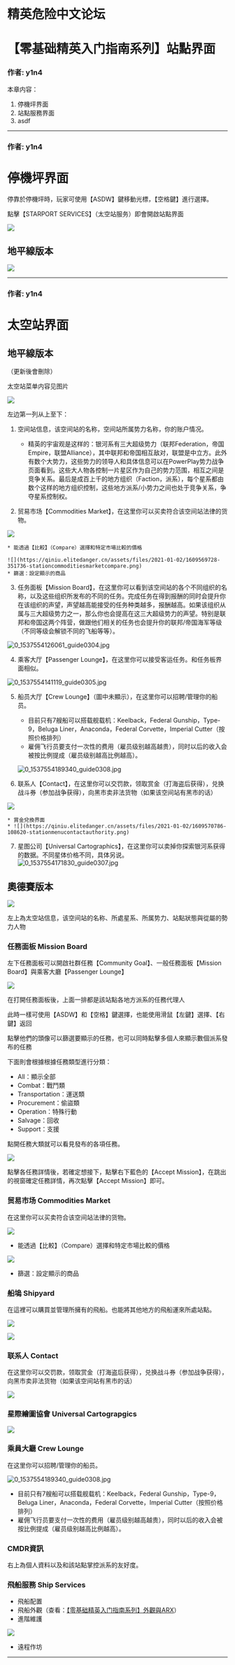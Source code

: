 




精英危险中文论坛
=========







 




# 【零基础精英入门指南系列】站點界面





### 作者: y1n4



本章内容：


1. 停機坪界面
2. 站點服務界面
3. asdf






---



### 作者: y1n4



停機坪界面
=====


停靠於停機坪時，玩家可使用【ASDW】鍵移動光標，【空格鍵】進行選擇。  

點擊【STARPORT SERVICES】（太空站服务）即會開啟站點界面


![](https://qiniu.elitedanger.cn/assets/files/2021-04-16/1618580147-747641-landingpadpanelody01.jpeg)


地平線版本
-----


![](https://qiniu.elitedanger.cn/assets/files/2021-01-02/1609559704-161120-stationmenu01.png)






---



### 作者: y1n4



太空站界面
=====


地平線版本
-----


（更新後會刪除）  

太空站菜单内容见图片   

![](https://qiniu.elitedanger.cn/assets/files/2021-01-02/1609559690-887911-stationmenu02.png)


左边第一列从上至下：


1. 空间站信息，该空间站的名称，空间站所属势力名称，你的账户情况。


	* 精英的宇宙观是这样的：银河系有三大超级势力（联邦Federation，帝国Empire，联盟Alliance），其中联邦和帝国相互敌对，联盟是中立方。此外有数个大势力，这些势力的领导人和具体信息可以在PowerPlay势力战争页面看到。这些大人物各控制一片星区作为自己的势力范围，相互之间是竞争关系。最后是成百上千的地方组织（Faction，派系），每个星系都由数个这样的地方组织控制，这些地方派系/小势力之间也处于竞争关系，争夺星系控制权。
2. 贸易市场【Commodities Market】，在这里你可以买卖符合该空间站法律的货物。  

![](https://qiniu.elitedanger.cn/assets/files/2021-01-02/1609569533-843030-stationcommoditiesmarket.png)


	* 能透過【比較】（Compare）選擇和特定市場比較的價格  
	
	![](https://qiniu.elitedanger.cn/assets/files/2021-01-02/1609569728-351736-stationcommoditiesmarketcompare.png)
	* 篩選：設定顯示的商品
3. 任务面板【Mission Board】，在这里你可以看到该空间站的各个不同组织的名称，以及这些组织所发布的不同的任务。完成任务在得到报酬的同时会提升你在该组织的声望，声望越高能接受的任务种类越多，报酬越高。如果该组织从属与三大超级势力之一，那么你也会提高在这三大超级势力的声望。特别是联邦和帝国这两个阵营，做跟他们相关的任务也会提升你的联邦/帝国海军等级（不同等级会解锁不同的飞船等等）。   

![0_1537554126061_guide0304.jpg](https://cdn.elitedanger.cn/FgHmRZ6O6NxCL50m9lgU4Vo5RaaT)


4. 乘客大厅【Passenger Lounge】，在这里你可以接受客运任务。和任务板界面相似。   

![0_1537554141119_guide0305.jpg](https://cdn.elitedanger.cn/FvzzegmsdAbDjjcYdxtMgIDmHHhQ)


5. 船员大厅【Crew Lounge】（圖中未顯示），在这里你可以招聘/管理你的船员。


	* 目前只有7艘船可以搭载舰载机：Keelback，Federal Gunship，Type-9，Beluga Liner，Anaconda，Federal Corvette，Imperial Cutter（按照价格排列）
	* 雇佣飞行员要支付一次性的费用（雇员级别越高越贵），同时以后的收入会被按比例提成（雇员级别越高比例越高）。  
	
	![0_1537554189340_guide0308.jpg](https://cdn.elitedanger.cn/FqCkbfECbepmEAMFBEdOZR4uiVaH)
6. 联系人【Contact】，在这里你可以交罚款，领取赏金（打海盗后获得），兑换战斗券（参加战争获得），向黑市卖非法货物（如果该空间站有黑市的话）  

![](https://qiniu.elitedanger.cn/assets/files/2021-01-02/1609570462-336823-stationmenucontact.png)


	* 賞金兌換界面
	* ![](https://qiniu.elitedanger.cn/assets/files/2021-01-02/1609570786-108620-stationmenucontactauthority.png)
7. 星图公司【Universal Cartographics】，在这里你可以卖掉你探索银河系获得的数据。不同星体价格不同，具体另说。![0_1537554171830_guide0307.jpg](https://cdn.elitedanger.cn/Fhz_Bsz1WcOqMC5x8rBCMOzQ-SCf)




奧德賽版本
-----


![](https://qiniu.elitedanger.cn/assets/files/2021-04-16/1618578014-690033-stationpanelody01.jpeg)  

左上為太空站信息，该空间站的名称、所處星系、所属势力、站點狀態與從屬的勢力人物


### 任務面板 Mission Board


左下任務面板可以開啟社群任務【Community Goal】、一般任務面板【Mission Board】與乘客大廳【Passenger Lounge】  

![](https://qiniu.elitedanger.cn/assets/files/2021-03-30/1617124480-910909-terminalmissionboard.jpeg)


在打開任務面板後，上面一排都是該站點各地方派系的任務代理人  

此時一樣可使用【ASDW】和【空格】鍵選擇，也能使用滑鼠【左鍵】選擇、【右鍵】返回  

點擊他們的頭像可以篩選要顯示的任務，也可以同時點擊多個人來顯示數個派系發布的任務  

下面則會根據根據任務類型進行分類：


* All：顯示全部
* Combat：戰鬥類
* Transportation：運送類
* Procurement：偷盜類
* Operation：特殊行動
* Salvage：回收
* Support：支援


點開任務大類就可以看見發布的各項任務。  

![](https://qiniu.elitedanger.cn/assets/files/2021-04-16/1618579618-87837-missionboardody01.jpeg)  

點擊各任務詳情後，若確定想接下，點擊右下藍色的【Accept Mission】，在跳出的視窗確定任務詳情，再次點擊【Accept Mission】即可。


### 贸易市场 Commodities Market


在这里你可以买卖符合该空间站法律的货物。  

![](https://qiniu.elitedanger.cn/assets/files/2021-01-02/1609569533-843030-stationcommoditiesmarket.png)


* 能透過【比較】（Compare）選擇和特定市場比較的價格  

![](https://qiniu.elitedanger.cn/assets/files/2021-01-02/1609569728-351736-stationcommoditiesmarketcompare.png)
* 篩選：設定顯示的商品


### 船塢 Shipyard


在這裡可以購買並管理所擁有的飛船。也能將其他地方的飛船運來所處站點。  

![](https://qiniu.elitedanger.cn/assets/files/2021-04-08/1617901983-586495-inter-astra02.jpeg)  

![](https://qiniu.elitedanger.cn/assets/files/2021-04-08/1617902183-358572-inter-astra03.jpeg)


### 联系人 Contact


在这里你可以交罚款，领取赏金（打海盗后获得），兑换战斗券（参加战争获得），向黑市卖非法货物（如果该空间站有黑市的话）  

![](https://qiniu.elitedanger.cn/assets/files/2021-04-16/1618602253-330501-stationpanelcontact01.jpeg)


### 星際繪圖協會 Universal Cartograpgics


![](https://qiniu.elitedanger.cn/assets/files/2021-04-16/1618602341-601082-stationpanelunicart01.jpeg)


### 乘員大廳 Crew Lounge


在这里你可以招聘/管理你的船员。   

![0_1537554189340_guide0308.jpg](https://cdn.elitedanger.cn/FqCkbfECbepmEAMFBEdOZR4uiVaH)


* 目前只有7艘船可以搭载舰载机：Keelback，Federal Gunship，Type-9，Beluga Liner，Anaconda，Federal Corvette，Imperial Cutter（按照价格排列）
* 雇佣飞行员要支付一次性的费用（雇员级别越高越贵），同时以后的收入会被按比例提成（雇员级别越高比例越高）。


### CMDR資訊


右上為個人資料以及和該站點掌控派系的友好度。


### 飛船服務 Ship Services


* 飛船配置
* 飛船外觀（查看：[【零基础精英入门指南系列】外觀與ARX](https://forum.elitedanger.cn/d/763-arx)）
* 進階維護  

![](https://qiniu.elitedanger.cn/assets/files/2021-04-16/1618602801-836809-stationpaneladvmaint01.jpeg)
* 遠程作坊






---











